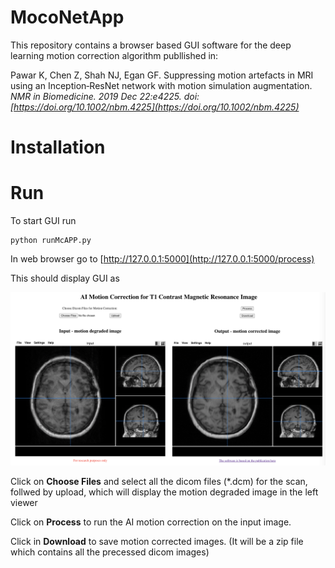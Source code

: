 # MocoNetApp

This repository contains a browser based GUI software for the deep learning motion correction algorithm publlished in:

Pawar K, Chen Z, Shah NJ, Egan GF. Suppressing motion artefacts in MRI using an Inception‐ResNet network with motion simulation augmentation. *NMR in Biomedicine. 2019 Dec 22:e4225. doi: [https://doi.org/10.1002/nbm.4225](https://doi.org/10.1002/nbm.4225)* 

# Installation

# Run
To start GUI run
````
python runMcAPP.py
````
In web browser go to [http://127.0.0.1:5000](http://127.0.0.1:5000/process)

This should display GUI as

![GuiScreenshot](./static/ScreenShot.png)

Click on **Choose Files** and select all the dicom files (*.dcm) for the scan, follwed by upload, which will display the motion degraded image in the left viewer

Click on **Process** to run the AI motion correction on the input image.

Click in **Download** to save motion corrected images. (It will be a zip file which contains all the precessed dicom images)